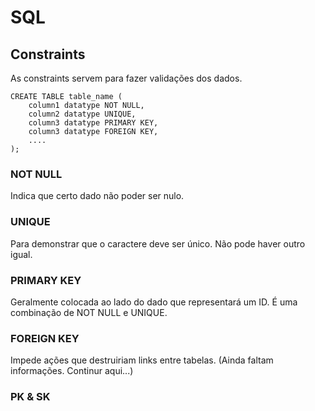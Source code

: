 # SQL

## Constraints
As constraints servem para fazer validações dos dados.

```
CREATE TABLE table_name (
    column1 datatype NOT NULL,
    column2 datatype UNIQUE,
    column3 datatype PRIMARY KEY,
    column3 datatype FOREIGN KEY,
    ....
);
```

### NOT NULL
Indica que certo dado não poder ser nulo.

### UNIQUE
Para demonstrar que o caractere deve ser único. Não pode haver outro igual.

### PRIMARY KEY
Geralmente colocada ao lado do dado que representará um ID. É uma combinação de NOT NULL e UNIQUE.

### FOREIGN KEY
Impede ações que destruiriam links entre tabelas. (Ainda faltam informações. Continur aqui...)

### PK & SK